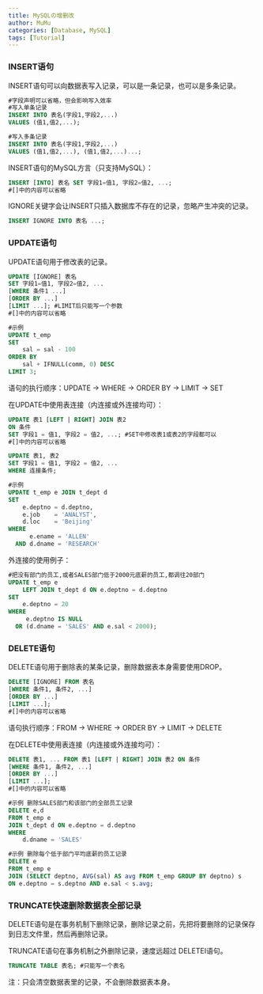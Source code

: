 ```yaml
---
title: MySQLの增删改
author: MuMu
categories: [Database, MySQL]
tags: [Tutorial]
---
```


### INSERT语句

INSERT语句可以向数据表写入记录，可以是一条记录，也可以是多条记录。

```sql
#字段声明可以省略，但会影响写入效率
#写入单条记录
INSERT INTO 表名(字段1,字段2,...)
VALUES (值1,值2,...);
```

```sql
#写入多条记录
INSERT INTO 表名(字段1,字段2,...)
VALUES (值1,值2,...), (值1,值2,...)...;
```

INSERT语句的MySQL方言（只支持MySQL）：

```sql
INSERT [INTO] 表名 SET 字段1=值1, 字段2=值2, ...;
#[]中的内容可以省略
```

IGNORE关键字会让INSERT只插入数据库不存在的记录，忽略产生冲突的记录。

```sql
INSERT IGNORE INTO 表名 ...;
```

### UPDATE语句

UPDATE语句用于修改表的记录。

```sql
UPDATE [IGNORE] 表名
SET 字段1=值1, 字段2=值2, ...
[WHERE 条件1 ...]
[ORDER BY ...]
[LIMIT ...]; #LIMIT后只能写一个参数
#[]中的内容可以省略
```

```sql
#示例
UPDATE t_emp
SET
    sal = sal - 100
ORDER BY
    sal + IFNULL(comm, 0) DESC
LIMIT 3;
```

语句的执行顺序：UPDATE -> WHERE -> ORDER BY -> LIMIT -> SET

在UPDATE中使用表连接（内连接或外连接均可）：

```sql
UPDATE 表1 [LEFT | RIGHT] JOIN 表2
ON 条件
SET 字段1 = 值1, 字段2 = 值2, ...; #SET中修改表1或表2的字段都可以
#[]中的内容可以省略
```

```sql
UPDATE 表1, 表2
SET 字段1 = 值1, 字段2 = 值2, ...
WHERE 连接条件;
```

```sql
#示例
UPDATE t_emp e JOIN t_dept d
SET
    e.deptno = d.deptno,
    e.job    = 'ANALYST',
    d.loc    = 'Beijing'
WHERE
      e.ename = 'ALLEN'
  AND d.dname = 'RESEARCH'
```

外连接的使用例子：

```sql
#把没有部门的员工,或者SALES部门低于2000元底薪的员工,都调往20部门
UPDATE t_emp e
    LEFT JOIN t_dept d ON e.deptno = d.deptno
SET
    e.deptno = 20
WHERE
     e.deptno IS NULL
  OR (d.dname = 'SALES' AND e.sal < 2000);
```

### DELETE语句

DELETE语句用于删除表的某条记录，删除数据表本身需要使用DROP。

```sql
DELETE [IGNORE] FROM 表名
[WHERE 条件1, 条件2, ...]
[ORDER BY ...]
[LIMIT ...];
#[]中的内容可以省略
```

语句执行顺序：FROM -> WHERE -> ORDER BY -> LIMIT -> DELETE

在DELETE中使用表连接（内连接或外连接均可）：

```sql
DELETE 表1, ... FROM 表1 [LEFT | RIGHT] JOIN 表2 ON 条件
[WHERE 条件1, 条件2, ...]
[ORDER BY ...]
[LIMIT ...];
#[]中的内容可以省略
```

```sql
#示例 删除SALES部门和该部门的全部员工记录
DELETE e,d
FROM t_emp e
JOIN t_dept d ON e.deptno = d.deptno
WHERE
    d.dname = 'SALES'
```

```sql
#示例 删除每个低于部门平均底薪的员工记录
DELETE e
FROM t_emp e
JOIN (SELECT deptno, AVG(sal) AS avg FROM t_emp GROUP BY deptno) s
ON e.deptno = s.deptno AND e.sal < s.avg;
```

### TRUNCATE快速删除数据表全部记录

DELETE语句是在事务机制下删除记录，删除记录之前，先把将要删除的记录保存到日志文件里，然后再删除记录。

TRUNCATE语句在事务机制之外删除记录，速度远超过 DELETEI语句。

```sql
TRUNCATE TABLE 表名; #只能写一个表名
```

注：只会清空数据表里的记录，不会删除数据表本身。
